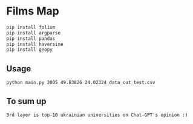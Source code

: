 # Films Map

```bash
pip install folium
pip install argparse
pip install pandas
pip install haversine
pip install geopy
```

## Usage
```
python main.py 2005 49.83826 24.02324 data_cut_test.csv
```

## To sum up
```
3rd layer is top-10 ukrainian universities on Chat-GPT's opinion :)
```